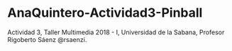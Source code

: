 # AnaQuintero-Actividad3-Pinball
Actividad 3, Taller Multimedia 2018 - I, Universidad de la Sabana, Profesor Rigoberto Sáenz @rsaenzi.
